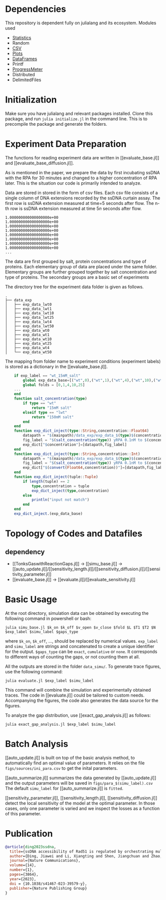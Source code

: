 # Dependencies
This repository is dependent fully on julialang and its ecosystem.
Modules used
- [Statistics](https://github.com/JuliaLang/Statistics.jl)
- Random
- [CSV](https://github.com/JuliaData/CSV.jl)
- [Plots](https://doi.org/10.5281/zenodo.4725317)
- [DataFrames](https://github.com/JuliaData/DataFrames.jl)
- Printf
- [ProgressMeter](https://github.com/timholy/ProgressMeter.jl)
- Distributed
- DelimitedFiles

# Initialization
Make sure you have julialang and relevant packages installed.
Clone this package, and run `julia initialize.jl` in the command line. This is to precompile the package and generate the folders.

# Experiment Data Preparation
The functions for reading experiment data are written in [[evaluate_base.jl]] and [[evaluate_base_diffusion.jl]]. 

As is mentioned in the paper, we prepare the data by first incubating ssDNA with the RPA for 30 minutes and changed to a higher concentration of RPA later. This is the situation our code is primarily intended to analyze.

Data are stored in stored in the form of csv files. Each csv file consists of a single column of DNA extensions recorded by the ssDNA curtain assay.  The first row is ssDNA extension measured at time=5 seconds after flow. The n-th row is ssDNA extension measured at time $5n$ seconds after flow. 

```csv
1.000000000000000000e+00
1.000000000000000000e+00
1.000000000000000000e+00
1.000000000000000000e+00
1.000000000000000000e+00
1.000000000000000000e+00
1.000000000000000000e+00
1.000000000000000000e+00
...
```

The data are first grouped by salt, protein concentrations and type of proteins. Each elementary group of data are placed under the same folder. Elementary groups are further grouped together by salt concentration and type of proteins. The secondary groups are a basic set of experiments

The directory tree for the experiment data folder is given as follows.
```
.
├── data_exp
│   ├── exp_data_lwt0
│   ├── exp_data_lwt1
│   ├── exp_data_lwt10
│   ├── exp_data_lwt25
│   ├── exp_data_lwt4
│   ├── exp_data_lwt50
│   ├── exp_data_wt0
│   ├── exp_data_wt1
│   ├── exp_data_wt10
│   ├── exp_data_wt25
│   ├── exp_data_wt4
│   └── exp_data_wt50

```

The mapping from folder name to experiment conditions (experiment labels) is stored as a dictionary in the [[evaluate_base.jl]].
```julia
    if exp_label == "wt_15mM_salt"
        global exp_data_base=[("wt",0),("wt",1),("wt",4),("wt",10),("wt",25),("wt",50)]
        global folds = [0,1,4,10,25]
    ...
    end
    function salt_concentration(type) 
        if type == "wt"
            return "15mM salt"
        elseif type == "lwt"
            return "150mM salt"
        end
    end
    function exp_dict_inject(type::String,concentration::Float64)
        datapath = "$(mainpath)/data_exp/exp_data_$(type)$(concentration)/"
        fig_label = "$(salt_concentration(type)) yRPA 0.1nM to $(concentration)nM"
        exp_dict["$concentration"]=[datapath,fig_label]
    end
    function exp_dict_inject(type::String,concentration::Int)
        datapath = "$(mainpath)/data_exp/exp_data_$(type)$(concentration)/"
        fig_label = "$(salt_concentration(type)) yRPA 0.1nM to $(concentration)nM"
        exp_dict["$(convert(Float64,concentration))"]=[datapath,fig_label]
    end
    function exp_dict_inject(tuple::Tuple)
        if length(tuple) == 2
            type,concentration = tuple
            exp_dict_inject(type,concentration)
        else
            println("input not match")
        end
    end
    exp_dict_inject.(exp_data_base)
```

# Topology of Codes and Datafiles
## dependency
- [[TonksGaswithReactionGaps.jl]] -> [[simu_base.jl]] -> [[auto_update.jl]]/[[sensitivity_length.jl]]/[[sensitivity_diffusion.jl]]/[[sensitivity_parameter.jl]]
- [[evaluate_base.jl]] -> [[evaluate.jl]]/[[evaluate_sensitivity.jl]]

# Basic Usage
At the root directory, simulation data can be obtained by executing the following command in powershell or bash:
```Shell
julia simu_base.jl $k_on $k_off $v_open $v_close $fold $L $T1 $T2 $N $exp_label $simu_label $gaps_type
```
where `$k_on`, `$k_off`, ..., should be replaced by numerical values. `exp_label` and `simu_label` are strings and concatenated to create a unique identifier for the output. `$gaps_type` can be `exact`, `cumulative` or `none`. It corresponds to different ways of counting the gaps, or not counting them at all.

All the outputs are stored in the folder `data_simu/`. To generate trace figures, use the following command:
```shell
julia evaluate.jl $exp_label $simu_label
```
This command will combine the simulation and experimentally obtained traces. The code in [[evaluate.jl]] could be tailored to custom needs. Accompanying the figures, the code also generates the data source for the figures.

To analyze the gap distribution, use [[exact_gap_analysis.jl]] as follows:
```Shell
julia exact_gap_analysis.jl $exp_label $simu_label
```

# Batch Analysis
[[auto_update.jl]] is built on top of the basic analysis method, to automatically find an optimal value of parameters. It relies on the file `figs/sources/ini_para.csv` to get the inital parameters.

[[auto_summarize.jl]] summarizes the data generated by [[auto_update.jl]] and the output parameters will be saved in `figs/para_$(simu_label).csv`
The default `simu_label` for [[auto_summarize.jl]] is `fitted`.

[[sensitivity_parameter.jl]], [[sensitivity_length.jl]], [[sensitivity_diffusion.jl]] detect the local sensitivity of the model at the optimal parameter. In those cases, only one parameter is varied and we inspect the losses as a function of this parameter.

# Publication
```bibtex
@article{ding2023ssdna,
  title={ssDNA accessibility of Rad51 is regulated by orchestrating multiple RPA dynamics},
  author={Ding, Jiawei and Li, Xiangting and Shen, Jiangchuan and Zhao, Yiling and Zhong, Shuchen and Lai, Luhua and Niu, Hengyao and Qi, Zhi},[^3^][3]
  journal={Nature Communications},
  volume={14},
  number={1},
  pages={3864},
  year={2023},
  doi = {10.1038/s41467-023-39579-y},
  publisher={Nature Publishing Group}
}
```